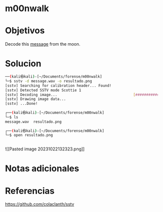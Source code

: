 # m00nwalk
# Objetivos
Decode this [message](https://jupiter.challenges.picoctf.org/static/fc1edf07742e98a480c6aff7d2546107/message.wav) from the moon.

# Solucion
```bash
──(kali㉿kali)-[~/Documents/forense/m00nwalk]
└─$ sstv -d message.wav -o resultado.png
[sstv] Searching for calibration header... Found!    
[sstv] Detected SSTV mode Scottie 1
[sstv] Decoding image...                                   [####################################################################################################] 100%
[sstv] Drawing image data...
[sstv] ...Done!
                                                                                                                                                                      
┌──(kali㉿kali)-[~/Documents/forense/m00nwalk]
└─$ ls
message.wav  resultado.png
                                                                                                                                                                      
┌──(kali㉿kali)-[~/Documents/forense/m00nwalk]
└─$ open resultado.png 
                               
```
![[Pasted image 20231022132323.png]]
# Notas adicionales


# Referencias

https://github.com/colaclanth/sstv
